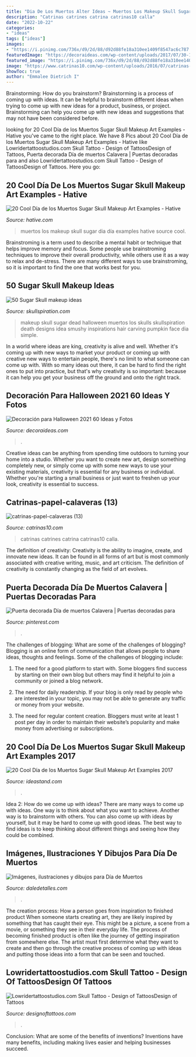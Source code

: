```yaml
---
title: "Dia De Los Muertos Alter Ideas ~ Muertos Los Makeup Skull Sugar Dia Día Examples Hative Source Cool"
description: "Catrinas catrines catrina catrinas10 calla"
date: "2022-10-22"
categories:
- "ideas"
tags: ["ideas"]
images:
- "https://i.pinimg.com/736x/d9/2d/88/d92d88fe18a310ee1409f8547ac6c787.jpg"
featuredImage: "https://decoraideas.com/wp-content/uploads/2017/07/30-1.jpg"
featured_image: "https://i.pinimg.com/736x/d9/2d/88/d92d88fe18a310ee1409f8547ac6c787.jpg"
image: "https://www.catrinas10.com/wp-content/uploads/2016/07/catrinas-papel-calaveras-13.jpg"
ShowToc: true
author: "Emmalee Dietrich I"
---
```



Brainstorming: How do you brainstorm?
Brainstorming is a process of coming up with ideas. It can be helpful to brainstorm different ideas when trying to come up with new ideas for a product, business, or project. Brainstorming can help you come up with new ideas and suggestions that may not have been considered before.

	

		
looking for 20 Cool Día de los Muertos Sugar Skull Makeup Art Examples - Hative you've came to the right place. We have 8 Pics about 20 Cool Día de los Muertos Sugar Skull Makeup Art Examples - Hative like Lowridertattoostudios.com Skull Tattoo - Design of TattoosDesign of Tattoos, Puerta decorada Día de muertos Calavera | Puertas decoradas para and also Lowridertattoostudios.com Skull Tattoo - Design of TattoosDesign of Tattoos. Here you go:
		
    
## 20 Cool Día De Los Muertos Sugar Skull Makeup Art Examples - Hative

<img loading=lazy src="https://hative.com/wp-content/uploads/2014/05/dia-de-los-muertos/7-sugar-skull-makeup.jpg" onerror="this.onerror=null;this.src='https://tse1.mm.bing.net/th?id=OIP.KgmyJpBLJddQZQCHtlpZhgHaKG&amp;pid=15.1';" alt="20 Cool Día de los Muertos Sugar Skull Makeup Art Examples - Hative">

_Source: hative.com_

>muertos los makeup skull sugar dia día examples hative source cool. 

	

Brainstroming is a term used to describe a mental habit or technique that helps improve memory and focus. Some people use brainstroming techniques to improve their overall productivity, while others use it as a way to relax and de-stress. There are many different ways to use brainstroming, so it is important to find the one that works best for you.

    
## 50 Sugar Skull Makeup Ideas

<img loading=lazy src="http://www.skullspiration.com/wp-content/uploads/2013/10/day-of-the-dead-skull-makeup.jpg" onerror="this.onerror=null;this.src='https://tse4.mm.bing.net/th?id=OIP.gENhQ-Mj0j-PwXUwBHMDDgHaLD&amp;pid=15.1';" alt="50 Sugar Skull makeup ideas">

_Source: skullspiration.com_

>makeup skull sugar dead halloween muertos los skulls skullspiration death designs idea smushy inspirations hair carving pumpkin face dia simple. 

	

In a world where ideas are king, creativity is alive and well. Whether it's coming up with new ways to market your product or coming up with creative new ways to entertain people, there's no limit to what someone can come up with. With so many ideas out there, it can be hard to find the right ones to put into practice, but that's why creativity is so important: because it can help you get your business off the ground and onto the right track.

    
## Decoración Para Halloween 2021 60 Ideas Y Fotos

<img loading=lazy src="https://decoraideas.com/wp-content/uploads/2017/07/30-1.jpg" onerror="this.onerror=null;this.src='https://tse4.mm.bing.net/th?id=OIP.jPkVSQuAji-eQ0JzKN1RdgHaLr&amp;pid=15.1';" alt="Decoración para Halloween 2021 60 Ideas y Fotos">

_Source: decoraideas.com_

>. 

	

Creative ideas can be anything from spending time outdoors to turning your home into a studio. Whether you want to create new art, design something completely new, or simply come up with some new ways to use your existing materials, creativity is essential for any business or individual. Whether you're starting a small business or just want to freshen up your look, creativity is essential to success.

    
## Catrinas-papel-calaveras (13)

<img loading=lazy src="https://www.catrinas10.com/wp-content/uploads/2016/07/catrinas-papel-calaveras-13.jpg" onerror="this.onerror=null;this.src='https://tse3.mm.bing.net/th?id=OIP.NIwJtA-UgXiA5p_erc5ccgHaJ4&amp;pid=15.1';" alt="catrinas-papel-calaveras (13)">

_Source: catrinas10.com_

>catrinas catrines catrina catrinas10 calla. 

	

The definition of creativity:
Creativity is the ability to imagine, create, and innovate new ideas. It can be found in all forms of art but is most commonly associated with creative writing, music, and art criticism. The definition of creativity is constantly changing as the field of art evolves.

    
## Puerta Decorada Día De Muertos Calavera | Puertas Decoradas Para

<img loading=lazy src="https://i.pinimg.com/736x/d9/2d/88/d92d88fe18a310ee1409f8547ac6c787.jpg" onerror="this.onerror=null;this.src='https://tse1.mm.bing.net/th?id=OIP.5crkrm1erUWbVZOIGkjaJwHaJ3&amp;pid=15.1';" alt="Puerta decorada Día de muertos Calavera | Puertas decoradas para">

_Source: pinterest.com_

>. 

	

The challenges of blogging: What are some of the challenges of blogging?
Blogging is an online form of communication that allows people to share ideas, thoughts and feelings. Some of the challenges of blogging include:
1. The need for a good platform to start with. Some bloggers find success by starting on their own blog but others may find it helpful to join a community or joined a blog network.

2. The need for daily readership. If your blog is only read by people who are interested in your topic, you may not be able to generate any traffic or money from your website.

3. The need for regular content creation. Bloggers must write at least 1 post per day in order to maintain their website’s popularity and make money from advertising or subscriptions.

    
## 20 Cool Día De Los Muertos Sugar Skull Makeup Art Examples 2017

<img loading=lazy src="https://ideastand.com/wp-content/uploads/2015/09/1-dia-de-los-muertos-make-up.jpg" onerror="this.onerror=null;this.src='https://tse1.mm.bing.net/th?id=OIP.y3TyaUJmiNHOdUGTlYFfyAHaLZ&amp;pid=15.1';" alt="20 Cool Día de los Muertos Sugar Skull Makeup Art Examples 2017">

_Source: ideastand.com_

>. 

	

Idea 2: How do we come up with ideas?
There are many ways to come up with ideas. One way is to think about what you want to achieve. Another way is to brainstorm with others. You can also come up with ideas by yourself, but it may be hard to come up with good ideas. The best way to find ideas is to keep thinking about different things and seeing how they could be combined.

    
## Imágenes, Ilustraciones Y Dibujos Para Día De Muertos

<img loading=lazy src="http://i1.wp.com/www.daledetalles.com/wp-content/uploads/2013/10/calaveradiamuertos11.jpg?resize=480%2C640" onerror="this.onerror=null;this.src='https://tse4.mm.bing.net/th?id=OIP.REct7NQU3NNgYgeviL9y-QHaJ4&amp;pid=15.1';" alt="Imágenes, ilustraciones y dibujos para Día de Muertos">

_Source: daledetalles.com_

>. 

	

The creation process: How a person goes from inspiration to finished product
When someone starts creating art, they are likely inspired by something that has caught their eye. This might be a picture, a scene from a movie, or something they see in their everyday life. The process of becoming finished product is often like the journey of getting inspiration from somewhere else. The artist must first determine what they want to create and then go through the creative process of coming up with ideas and putting those ideas into a form that can be seen and touched.

    
## Lowridertattoostudios.com Skull Tattoo - Design Of TattoosDesign Of Tattoos

<img loading=lazy src="https://designoftattoos.com/wp-content/uploads/2013/01/lowridertattoostudios-skull-tattoo.jpg" onerror="this.onerror=null;this.src='https://tse4.mm.bing.net/th?id=OIP.LEa_rGx3AUk9tEQHnyBqOgHaLH&amp;pid=15.1';" alt="Lowridertattoostudios.com Skull Tattoo - Design of TattoosDesign of Tattoos">

_Source: designoftattoos.com_

>. 

	

Conclusion: What are some of the benefits of inventions?
Inventions have many benefits, including making lives easier and helping businesses succeed.


